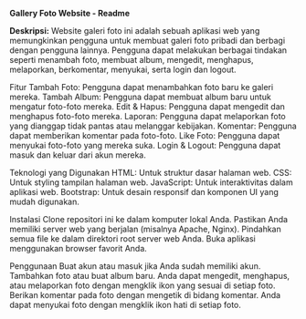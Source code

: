 **Gallery Foto Website - Readme**

**Deskripsi:**
Website galeri foto ini adalah sebuah aplikasi web yang memungkinkan pengguna untuk membuat galeri foto pribadi dan berbagi dengan pengguna lainnya. Pengguna dapat melakukan berbagai tindakan seperti menambah foto, membuat album, mengedit, menghapus, melaporkan, berkomentar, menyukai, serta login dan logout.

Fitur
Tambah Foto: Pengguna dapat menambahkan foto baru ke galeri mereka.
Tambah Album: Pengguna dapat membuat album baru untuk mengatur foto-foto mereka.
Edit & Hapus: Pengguna dapat mengedit dan menghapus foto-foto mereka.
Laporan: Pengguna dapat melaporkan foto yang dianggap tidak pantas atau melanggar kebijakan.
Komentar: Pengguna dapat memberikan komentar pada foto-foto.
Like Foto: Pengguna dapat menyukai foto-foto yang mereka suka.
Login & Logout: Pengguna dapat masuk dan keluar dari akun mereka.

Teknologi yang Digunakan
HTML: Untuk struktur dasar halaman web.
CSS: Untuk styling tampilan halaman web.
JavaScript: Untuk interaktivitas dalam aplikasi web.
Bootstrap: Untuk desain responsif dan komponen UI yang mudah digunakan.

Instalasi
Clone repositori ini ke dalam komputer lokal Anda.
Pastikan Anda memiliki server web yang berjalan (misalnya Apache, Nginx).
Pindahkan semua file ke dalam direktori root server web Anda.
Buka aplikasi menggunakan browser favorit Anda.

Penggunaan
Buat akun atau masuk jika Anda sudah memiliki akun.
Tambahkan foto atau buat album baru.
Anda dapat mengedit, menghapus, atau melaporkan foto dengan mengklik ikon yang sesuai di setiap foto.
Berikan komentar pada foto dengan mengetik di bidang komentar.
Anda dapat menyukai foto dengan mengklik ikon hati di setiap foto.
